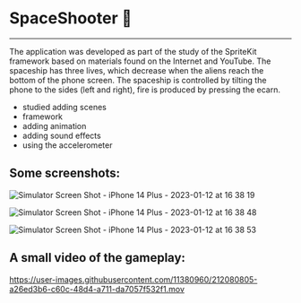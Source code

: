 # SpaceShooter 🚀
-----------------
The application was developed as part of the study of the SpriteKit framework based on materials found on the Internet and YouTube.
The spaceship has three lives, which decrease when the aliens reach the bottom of the phone screen.
The spaceship is controlled by tilting the phone to the sides (left and right), fire is produced by pressing the ecarn.
- studied adding scenes
- framework
- adding animation
- adding sound effects
- using the accelerometer


Some screenshots:
-----------------
![Simulator Screen Shot - iPhone 14 Plus - 2023-01-12 at 16 38 19](https://user-images.githubusercontent.com/11380960/212082417-f688a9ad-20ea-4e39-957b-2e27fe89a2ef.png)

![Simulator Screen Shot - iPhone 14 Plus - 2023-01-12 at 16 38 48](https://user-images.githubusercontent.com/11380960/212082435-c0eace14-ab44-40e6-a534-755421cce9aa.png)

![Simulator Screen Shot - iPhone 14 Plus - 2023-01-12 at 16 38 53](https://user-images.githubusercontent.com/11380960/212082442-7576df1b-cbf4-42d4-a179-e08a1546850d.png)

A small video of the gameplay:
-----------------
https://user-images.githubusercontent.com/11380960/212080805-a26ed3b6-c60c-48d4-a711-da7057f532f1.mov

